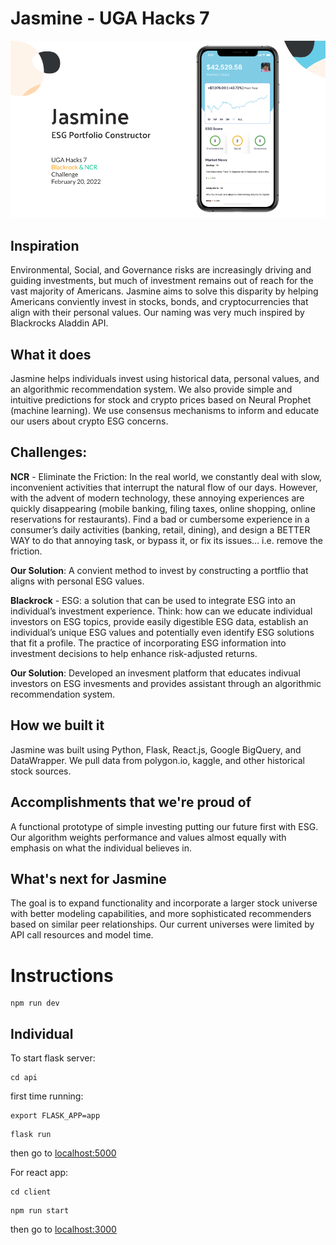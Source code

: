 # Jasmine - UGA Hacks 7

![Jasmine - UGA Hacks 7](https://github.com/charanr0121/ugahacks7/blob/main/UI-UX/UGAHacks7.png?raw=true)

## Inspiration
Environmental, Social, and Governance risks are increasingly driving and guiding investments, but much of investment remains out of reach for the vast majority of Americans. Jasmine aims to solve this disparity by helping Americans conviently invest in stocks, bonds, and cryptocurrencies that align with their personal values. Our naming was very much inspired by Blackrocks Aladdin API.

## What it does
Jasmine helps individuals invest using historical data, personal values, and an algorithmic recommendation system. We also provide simple and intuitive predictions for stock and crypto prices based on Neural Prophet (machine learning). We use consensus mechanisms to inform and educate our users about crypto ESG concerns.

## Challenges:
**NCR** - Eliminate the Friction: In the real world, we constantly deal with slow, inconvenient activities that interrupt the natural flow of our days. However, with the advent of modern technology, these annoying experiences are quickly disappearing (mobile banking, filing taxes, online shopping, online reservations for restaurants). Find a bad or cumbersome experience in a consumer’s daily activities (banking, retail, dining), and design a BETTER WAY to do that annoying task, or bypass it, or fix its issues… i.e. remove the friction.

**Our Solution**: A convient method to invest by constructing a portflio that aligns with personal ESG values.

**Blackrock** - ESG: a solution that can be used to integrate ESG into an individual’s investment experience. Think: how can we educate individual investors on ESG topics, provide easily digestible ESG data, establish an individual’s unique ESG values and potentially even identify ESG solutions that fit a profile. The practice of incorporating ESG information into investment decisions to help enhance risk-adjusted returns.

**Our Solution**: Developed an invesment platform that educates indivual investors on ESG invesments and provides assistant through an algorithmic recommendation system.

## How we built it
Jasmine was built using Python, Flask, React.js, Google BigQuery, and DataWrapper. We pull data from polygon.io, kaggle, and other historical stock sources.

## Accomplishments that we're proud of
A functional prototype of simple investing putting our future first with ESG. Our algorithm weights performance and values almost equally with emphasis on what the individual believes in.

## What's next for Jasmine
The goal is to expand functionality and incorporate a larger stock universe with better modeling capabilities, and more sophisticated recommenders based on similar peer relationships. Our current universes were limited by API call resources and model time.

# Instructions

```
npm run dev
```

## Individual

To start flask server:
```
cd api
```
first time running:
```
export FLASK_APP=app
```
```
flask run
```

then go to [localhost:5000](localhost:5000)


For react app:
```
cd client
```
```
npm run start
```

then go to [localhost:3000](localhost:3000)

